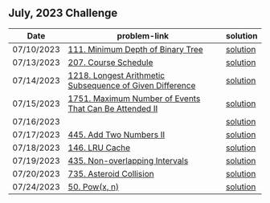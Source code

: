 ## July, 2023 Challenge

| Date       | problem-link | solution |
|------------|--------------|----------|
| 07/10/2023 |[111. Minimum Depth of Binary Tree](https://leetcode.com/problems/minimum-depth-of-binary-tree/description/)|[solution](https://github.com/Waqar-107/LeetCode/blob/master/daily_challenge_during_phd/2023/July/Minimum%20Depth%20of%20Binary%20Tree.cpp)|
| 07/13/2023 |[207. Course Schedule](https://leetcode.com/problems/course-schedule/description/)|[solution](https://github.com/Waqar-107/LeetCode/blob/master/daily_challenge_during_phd/2023/July/13.%20(207)%20Course%20Schedule.cpp)|
| 07/14/2023|[1218. Longest Arithmetic Subsequence of Given Difference](https://leetcode.com/problems/longest-arithmetic-subsequence-of-given-difference/description/)|[solution](https://github.com/Waqar-107/LeetCode/blob/master/daily_challenge_during_phd/2023/July/Longest%20Arithmetic%20Subsequence%20of%20Given%20Difference.cpp)|
| 07/15/2023 | [1751. Maximum Number of Events That Can Be Attended II](https://leetcode.com/problems/maximum-number-of-events-that-can-be-attended-ii/description/) | [solution](https://github.com/Waqar-107/LeetCode/blob/master/daily_challenge_during_phd/2023/July/Maximum%20Number%20of%20Events%20That%20Can%20Be%20Attended%20II.cpp) |
| 07/16/2023 | []() | [solution]() |
| 07/17/2023 | [445. Add Two Numbers II](https://leetcode.com/problems/add-two-numbers-ii/description/) | [solution](https://github.com/Waqar-107/LeetCode/blob/master/daily_challenge_during_phd/2023/July/Add%20Two%20Numbers%20II.cpp) |
| 07/18/2023 | [146. LRU Cache](https://leetcode.com/problems/lru-cache/description/) | [solution](https://github.com/Waqar-107/LeetCode/blob/master/daily_challenge_during_phd/2023/July/LRU%20Cache.cpp) |
| 07/19/2023 | [435. Non-overlapping Intervals](https://leetcode.com/problems/non-overlapping-intervals/description/) | [solution](https://github.com/Waqar-107/LeetCode/blob/master/daily_challenge_during_phd/2023/July/Non-overlapping%20Intervals.cpp) |
| 07/20/2023 | [735. Asteroid Collision](https://leetcode.com/problems/asteroid-collision/description/) | [solution](https://github.com/Waqar-107/LeetCode/blob/master/daily_challenge_during_phd/2023/July/Asteroid%20Collision.cpp) |
| 07/24/2023 | [50. Pow(x, n)](https://leetcode.com/problems/powx-n/description/) | [solution](https://github.com/Waqar-107/LeetCode/blob/master/daily_challenge_during_phd/2023/July/Pow(x%2C%20n).cpp) |
